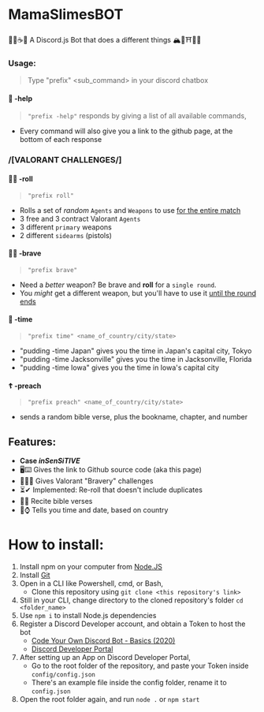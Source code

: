 # MamaSlimesBOT
🍨🍦☕🥞 A Discord.js Bot 
that does a different things 🏔🌸⛩🎌🚅 

### Usage:
> Type "prefix" <command> <sub_command> in your discord chatbox

#### 🐙 **-help**
> `"prefix -help"` responds by giving a list of all available commands,
- Every command will also give you a link to the github page, at the bottom of each response

### /[VALORANT CHALLENGES/]
#### 🎲🥞 **-roll** 
> `"prefix roll"` 
- Rolls a set of *random* `Agents` and `Weapons` to use <ins>for the entire match</ins>
- 3 free and 3 contract Valorant `Agents`
- 3 different `primary` weapons 
- 2 different `sidearms` (pistols)
#### 🚒🔥 **-brave**
> `"prefix brave"` 
- Need a *better* weapon? Be brave and **roll** for a `single round`. 
- You *might* get a different weapon, but you'll have to use it <ins>until the round ends</ins>

#### 📆 **-time**
> `"prefix time" <name_of_country/city/state>`
- "pudding -time Japan" gives you the time in Japan's capital city, Tokyo
- "pudding -time Jacksonville" gives you the time in Jacksonville, Florida
- "pudding -time Iowa" gives you the time in Iowa's capital city

#### ☦ **-preach**
> `"prefix preach" <name_of_country/city/state>`
- sends a random bible verse, plus the bookname, chapter, and number

## Features:
- **Case *inSenSiTIVE***
- 🖥⌨ Gives the link to Github source code (aka this page)
- 💂‍♂️🙏 Gives Valorant "Bravery" challenges
- ⏳✔ Implemented: Re-roll that doesn't include duplicates
- 🍞🙏 Recite bible verses
- 📆⌚ Tells you time and date, based on country

# How to install:
1. Install npm on your computer from [Node.JS](https://nodejs.org/en/)
2. Install [Git](https://git-scm.com/)
3. Open in a CLI like Powershell, cmd, or Bash,
   - Clone this repository using `git clone <this repository's link>`
4. Still in your CLI, change directory to the cloned repository's folder `cd <folder_name>`
5. Use `npm i` to install Node.js dependencies 
6. Register a Discord Developer account, and obtain a Token to host the bot 
   - [Code Your Own Discord Bot - Basics (2020)](https://www.youtube.com/watch?reload=9&v=j_sD9udZnCk)
   - [Discord Developer Portal](https://discord.com/login?redirect_to=%2Fdevelopers%2Fapplications)
7. After setting up an App on Discord Developer Portal, 
   - Go to the root folder of the repository, and paste your Token inside `config/config.json`
   - There's an example file inside the config folder, rename it to `config.json`
8. Open the root folder again, and run `node .` or `npm start`
